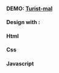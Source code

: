#### DEMO: <a href="https://neginsh1996.github.io/Turist-mal/">Turist-mal</a>
 
#### Design with :
#### Html 
#### Css
#### Javascript